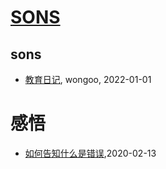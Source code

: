 # [SONS](https://wongoo.github.io/sons)

## sons
* [教育日记](/diary-2022), wongoo, 2022-01-01
# 感悟
* [如何告知什么是错误](/shutu/2020/2020-06-05-learn-drive-bike),2020-02-13
